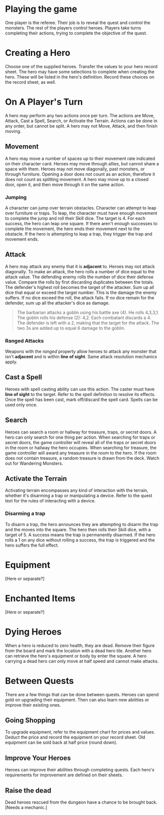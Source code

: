 # Playing the game

One player is the referee. Their job is to reveal the quest and control the monsters. The rest of the players control heroes. Players take turns completing their actions, trying to complete the objective of the quest.

# Creating a Hero

Choose one of the supplied heroes. Transfer the values to your hero record sheet. The hero may have some selections to complete when creating the hero. These will be listed in the hero's definition. Record these choices on the record sheet, as well.

# On A Player's Turn

A hero may perform any two actions once per turn. The actions are Move, Attack, Cast a Spell, Search, or Activate the Terrain. Actions can be done in any order, but cannot be split. A hero may not Move, Attack, and then finish moving.

## Movement

A hero may move a number of spaces up to their movement rate indicated on their character card. Heroes may move through allies, but cannot share a space with them. Heroes may not move diagonally, past monsters, or through furniture. Opening a door does not count as an action, therefore it does not count as splitting movement. A hero may move up to a closed door, open it, and then move through it on the same action.

### Jumping

A character can jump over terrain obstacles. Character can attempt to leap over furniture or traps. To leap, the character must have enough movement to complete the jump and roll their Skill dice. The target is 4. For each success, the hero can leap one square. If there aren't enough successes to complete the movement, the hero ends their movement next to the obstacle. If the hero is attempting to leap a trap, they trigger the trap and movement ends.

## Attack

A hero may attack any enemy that it is **adjacent** to. Heroes may not attack diagonally. To make an attack, the hero rolls a number of dice equal to the attack value. The defending enemy rolls the number of dice their defense value. Compare the rolls by first discarding duplicates between the totals. The defender's highest roll becomes the target of the attacker. Sum up all dice that equal or exceed the target number. This is the damage the enemy suffers. If no dice exceed the roll, the attack fails. If no dice remain for the defender, sum up all the attacker's dice as damage.

>The barbarian attacks a goblin using his battle axe (4). He rolls 4,3,3,1. The goblin rolls his defense (2): 4,2. Each combatant discards a 4. The defender is left with a 2, making that the target for the attack. The two 3s are added up to equal 6 damage to the goblin.

### Ranged Attacks

Weapons with the *ranged* property allow heroes to attack any monster that isn't **adjacent** and is within **line of sight**. Same attack resolution mechanics apply.

## Cast a Spell

Heroes with spell casting ability can use this action. The caster must have **line of sight** to the target. Refer to the spell definition to resolve its effects. Once the spell has been cast, mark off/discard the spell card. Spells can be used only once.

## Search

Heroes can search a room or hallway for treasure, traps, or secret doors. A hero can only search for one thing per action. When searching for traps or secret doors, the game controller will reveal all of the traps or secret doors in the room or hallway the hero occupies. When searching for treasure, the game controller will award any treasure in the room to the hero. If the room does not contain treasure, a random treasure is drawn from the deck. Watch out for Wandering Monsters.

## Activate the Terrain

Activating terrain encompasses any kind of interaction with the terrain, whether it's disarming a trap or manipulating a device. Refer to the quest text for the rules of interacting with a device.

### Disarming a trap

To disarm a trap, the hero announces they are attempting to disarm the trap and the moves into the square. The hero then rolls their Skill dice, with a target of 5. A success means the trap is permanently disarmed. If the hero rolls a 1 on any dice without rolling a success, the trap is triggered and the hero suffers the full effect.

# Equipment
[Here or separate?]

# Enchanted Items
[Here or separate?]

# Dying Heroes

When a hero is reduced to zero health, they are dead. Remove their figure from the board and mark the location with a dead hero tile. Another hero can retrieve the hero's equipment or body by enter the square. A hero carrying a dead hero can only move at half speed and cannot make attacks.

# Between Quests

There are a few things that can be done between quests. Heroes can spend gold on upgrading their equipment. Then can also learn new abilities or improve their existing ones.

## Going Shopping

To upgrade equipment, refer to the equipment chart for prices and values. Deduct the price and record the equipment on your record sheet. Old equipment can be sold back at half price (round down).

## Improve Your Heroes

Heroes can improve their abilities through completing quests. Each hero's requirements for improvement are defined on their sheets.

## Raise the dead

Dead heroes rescued from the dungeon have a chance to be brought back.
[Needs a mechanic.]

